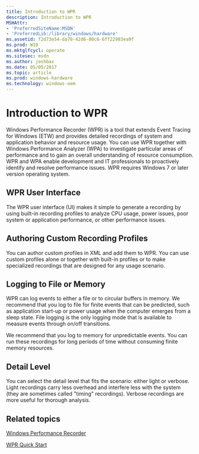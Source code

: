 ```yaml
---
title: Introduction to WPR
description: Introduction to WPR
MSHAttr:
- 'PreferredSiteName:MSDN'
- 'PreferredLib:/library/windows/hardware'
ms.assetid: f2d73e54-da70-42d6-80c6-6ff22983ea9f
ms.prod: W10
ms.mktglfcycl: operate
ms.sitesec: msdn
ms.author: joshbax
ms.date: 05/05/2017
ms.topic: article
ms.prod: windows-hardware
ms.technology: windows-oem
---
```


# Introduction to WPR


Windows Performance Recorder (WPR) is a tool that extends Event Tracing for Windows (ETW) and provides detailed recordings of system and application behavior and resource usage. You can use WPR together with Windows Performance Analyzer (WPA) to investigate particular areas of performance and to gain an overall understanding of resource consumption. WPR and WPA enable development and IT professionals to proactively identify and resolve performance issues. WPR requires Windows 7 or later version operating system.

## WPR User Interface


The WPR user interface (UI) makes it simple to generate a recording by using built-in recording profiles to analyze CPU usage, power issues, poor system or application performance, or other performance issues.

## Authoring Custom Recording Profiles


You can author custom profiles in XML and add them to WPR. You can use custom profiles alone or together with built-in profiles or to make specialized recordings that are designed for any usage scenario.

## Logging to File or Memory


WPR can log events to either a file or to circular buffers in memory. We recommend that you log to file for finite events that can be predicted, such as application start-up or power usage when the computer emerges from a sleep state. File logging is the only logging mode that is available to measure events through on/off transitions.

We recommend that you log to memory for unpredictable events. You can run these recordings for long periods of time without consuming finite memory resources.

## Detail Level


You can select the detail level that fits the scenario: either light or verbose. Light recordings carry less overhead and interfere less with the system (they are sometimes called "timing" recordings). Verbose recordings are more useful for thorough analysis.

## Related topics


[Windows Performance Recorder](windows-performance-recorder.md)

[WPR Quick Start](wpr-quick-start.md)

 

 







